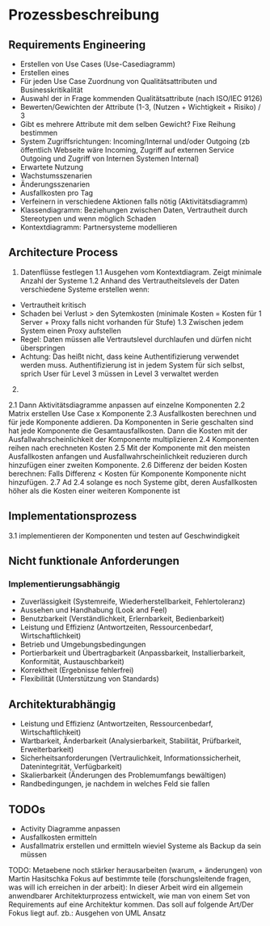 # Prozessbeschreibung

## Requirements Engineering
* Erstellen von Use Cases (Use-Casediagramm)
* Erstellen eines
* Für jeden Use Case Zuordnung von Qualitätsattributen und Businesskritikalität
 * Auswahl der in Frage kommenden Qualitätsattribute (nach ISO/IEC 9126)
 * Bewerten/Gewichten der Attribute (1-3, (Nutzen + Wichtigkeit + Risiko) / 3
 * Gibt es mehrere Attribute mit dem selben Gewicht? Fixe Reihung bestimmen
 * System Zugriffsrichtungen: Incoming/Internal und/oder Outgoing (zb öffentlich Webseite wäre Incoming, Zugriff auf externen Service Outgoing und Zugriff von Internen Systemen Internal)
 * Erwartete Nutzung
 * Wachstumsszenarien
 * Änderungsszenarien
 * Ausfallkosten pro Tag
 * Verfeinern in verschiedene Aktionen falls nötig (Aktivitätsdiagramm)
 * Klassendiagramm: Beziehungen zwischen Daten, Vertrautheit durch Stereotypen und wenn möglich Schaden
 * Kontextdiagramm: Partnersysteme modellieren

## Architecture Process
1. Datenflüsse festlegen
1.1 Ausgehen vom Kontextdiagram. Zeigt minimale Anzahl der Systeme
1.2 Anhand des Vertrautheitslevels der Daten verschiedene Systeme erstellen wenn:
 * Vertrautheit kritisch
 * Schaden bei Verlust > den Sytemkosten (minimale Kosten = Kosten für 1 Server + Proxy falls nicht vorhanden für Stufe)
1.3 Zwischen jedem System einen Proxy aufstellen
 * Regel: Daten müssen alle Vertrautslevel durchlaufen und dürfen nicht überspringen
 * Achtung: Das heißt nicht, dass keine Authentifizierung verwendet werden muss. Authentifizierung ist in jedem System für sich selbst, sprich User für Level 3 müssen in Level 3 verwaltet werden
2.
2.1 Dann Aktivitätsdiagramme anpassen auf einzelne Komponenten
2.2 Matrix erstellen Use Case x Komponente
2.3 Ausfallkosten berechnen und für jede Komponente addieren. Da Komponenten in Serie geschalten sind hat jede Komponente die Gesamtausfallkosten. Dann die Kosten mit der Ausfallwahrscheinlichkeit der Komponente multiplizieren
2.4 Komponenten reihen nach erechneten Kosten
2.5 Mit der Komponente mit den meisten Ausfallkosten anfangen und Ausfallwahrscheinlichkeit reduzieren durch hinzufügen einer zweiten Komponente.
2.6 Differenz der beiden Kosten berechnen: Falls Differenz < Kosten für Komponente Komponente nicht hinzufügen.
2.7 Ad 2.4 solange es noch Systeme gibt, deren Ausfallkosten höher als die Kosten einer weiteren Komponente ist

## Implementationsprozess
3.1 implementieren der Komponenten und testen auf Geschwindigkeit


## Nicht funktionale Anforderungen

### Implementierungsabhängig
* Zuverlässigkeit (Systemreife, Wiederherstellbarkeit, Fehlertoleranz)
* Aussehen und Handhabung (Look and Feel)
* Benutzbarkeit (Verständlichkeit, Erlernbarkeit, Bedienbarkeit)
* Leistung und Effizienz (Antwortzeiten, Ressourcenbedarf, Wirtschaftlichkeit)
* Betrieb und Umgebungsbedingungen
* Portierbarkeit und Übertragbarkeit (Anpassbarkeit, Installierbarkeit, Konformität, Austauschbarkeit)
* Korrektheit (Ergebnisse fehlerfrei)
* Flexibilität (Unterstützung von Standards)

## Architekturabhängig
* Leistung und Effizienz (Antwortzeiten, Ressourcenbedarf, Wirtschaftlichkeit)
* Wartbarkeit, Änderbarkeit (Analysierbarkeit, Stabilität, Prüfbarkeit, Erweiterbarkeit)
* Sicherheitsanforderungen (Vertraulichkeit, Informationssicherheit, Datenintegrität, Verfügbarkeit)
* Skalierbarkeit (Änderungen des Problemumfangs bewältigen)
* Randbedingungen, je nachdem in welches Feld sie fallen

## TODOs
* Activity Diagramme anpassen
* Ausfallkosten ermitteln
* Ausfallmatrix erstellen und ermitteln wieviel Systeme als Backup da sein müssen






TODO:
Metaebene noch stärker herausarbeiten (warum, + änderungen) von Martin Hasitschka
Fokus auf bestimmte teile (forschungsleitende fragen, was will ich erreichen in der arbeit): In dieser Arbeit wird ein allgemein anwendbarer Architekturprozess entwickelt, wie man von einem Set von Requirements auf eine Architektur kommen. Das soll auf folgende Art/Der Fokus liegt auf. zb.: Ausgehen von UML Ansatz
